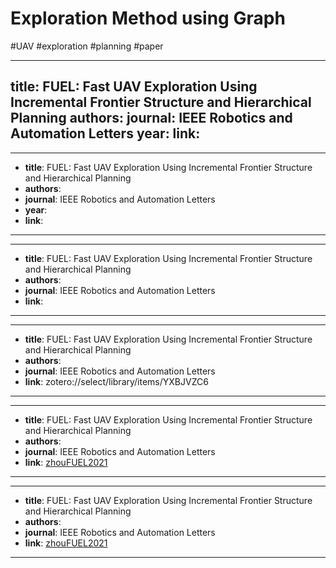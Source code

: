 # Exploration Method using Graph
#UAV #exploration #planning #paper




---
title: FUEL: Fast UAV Exploration Using Incremental Frontier Structure and Hierarchical Planning
authors: 
journal: IEEE Robotics and Automation Letters
year: 
link: 
---

---
+ **title**: FUEL: Fast UAV Exploration Using Incremental Frontier Structure and Hierarchical Planning
+ **authors**: 
+ **journal**: IEEE Robotics and Automation Letters
+ **year**: 
+ **link**: 
---

---
+ **title**: FUEL: Fast UAV Exploration Using Incremental Frontier Structure and Hierarchical Planning
+ **authors**: 
+ **journal**: IEEE Robotics and Automation Letters
+ **link**: 
---

---
+ **title**: FUEL: Fast UAV Exploration Using Incremental Frontier Structure and Hierarchical Planning
+ **authors**: 
+ **journal**: IEEE Robotics and Automation Letters
+ **link**: zotero://select/library/items/YXBJVZC6
---

---
+ **title**: FUEL: Fast UAV Exploration Using Incremental Frontier Structure and Hierarchical Planning
+ **authors**: 
+ **journal**: IEEE Robotics and Automation Letters
+ **link**: [zhouFUEL2021]([zotero://select/library/items/YXBJVZC6])
---
---
+ **title**: FUEL: Fast UAV Exploration Using Incremental Frontier Structure and Hierarchical Planning
+ **authors**: 
+ **journal**: IEEE Robotics and Automation Letters
+ **link**: [zhouFUEL2021]([zotero://select/library/items/YXBJVZC6])
---
